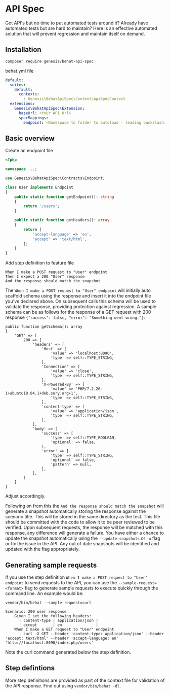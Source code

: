 API Spec
=========

Got API's but no time to put automated tests around it? Already have automated tests but are hard to maintain? Here is an effective automated solution that will prevent regression and maintain itself on demand.

Installation
------------

```
composer require genesis/behat-api-spec
```

behat.yml file

```yaml
default:
  suites:
    default:
      contexts:
        - Genesis\BehatApiSpec\Context\ApiSpecContext
  extensions:
    Genesis\BehatApiSpec\Extension:
      baseUrl: <Your API Url>
      specMappings:
        endpoint: <Namespace to folder to autoload - leading backslash>
```

Basic overview
--------------

Create an endpoint file
```php
<?php

namespace ...;

use Genesis\BehatApiSpec\Contracts\Endpoint;

class User implements Endpoint
{
    public static function getEndpoint(): string
    {
        return '/users';
    }

    public static function getHeaders(): array
    {
        return [
            'accept-language' => 'en',
            'accept' => 'text/html',
        ];
    }
}

```

Add step definition to feature file

```gherkin
When I make a POST request to "User" endpoint
Then I expect a 200 "User" response
And the response should match the snapshot
```

The `When I make a POST request to "User" endpoint` will initially auto scaffold schema using the response and insert it into the endpoint file you've declared above. On subsequent calls this schema will be used to validate the response, providing protection against regression. A sample schema can be as follows for the response of a GET request with 200 response `{"success": false, "error": "Something went wrong."}`:

```
public function getSchema(): array
{
    'GET' => [
        200 => [
            'headers' => [
                'Host' => [
                    'value' => 'localhost:8090',
                    'type' => self::TYPE_STRING,
                ],
                'Connection' => [
                    'value' => 'close',
                    'type' => self::TYPE_STRING,
                ],
                'X-Powered-By' => [
                    'value' => 'PHP/7.2.26-1+ubuntu18.04.1+deb.sury.org+1',
                    'type' => self::TYPE_STRING,
                ],
                'content-type' => [
                    'value' => 'application/json',
                    'type' => self::TYPE_STRING,
                ],
            ],
            'body' => [
                'success' => [
                    'type' => self::TYPE_BOOLEAN,
                    'optional' => false,
                ],
                'error' => [
                    'type' => self::TYPE_STRING,
                    'optional' => false,
                    'pattern' => null,
                ],
            ],
        ]
    ]
}

```

Adjust accordingly.

Following on from this the `And the response should match the snapshot` will generate a snapshot automatically storing the response against the scenario title. This will be stored in the same directory as the test. This file should be committed with the code to allow it to be peer reviewed to be verified. Upon subsequent requests, the response will be matched with this response, any difference will generate a failure. You have either a chance to update the snapshot automatically using the `--update-snapshots` or `-u` flag or fix the issue in the API. Any out of date snapshots will be identified and updated with the flag appropriately.

Generating sample requests
--------------------------

If you use the step definition `When I make a POST request to "User" endpoint` to send requests to the API, you can use the `--sample-request=<format>` flag to generate sample requests to execute quickly through the command line. An example would be:

`vendor/bin/behat --sample-request=curl`

```
Scenario: 200 user response
    Given I set the following headers:
      | content-type | application/json |
      | accept       | en               |
    When I make a GET request to "User" endpoint
      │ curl -X GET --header 'content-type: application/json' --header 'accept: text/html' --header 'accept-language: en' 'http://localhost:8090/index.php/users'
```

Note the curl command generated below the step definition.

Step defintions
----------------

More step definitions are provided as part of the context file for validation of the API response. Find out using `vendor/bin/behat -dl`.
